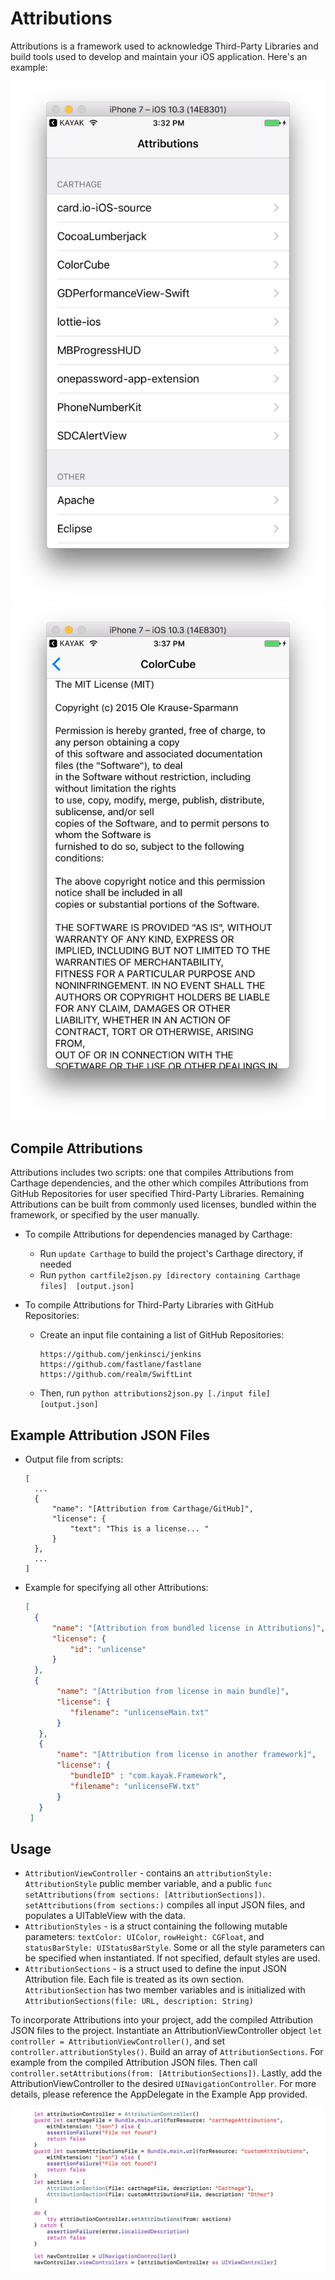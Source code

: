 # Attributions

Attributions is a framework used to acknowledge Third-Party Libraries and build tools used to develop and maintain your iOS application. Here's an example:

![Framed Screenshot](https://github.com/kayak/attributions/blob/SourceCode/Screenshots/AttributionsListView.png) ![Framed Screenshot](https://github.com/kayak/attributions/blob/SourceCode/Screenshots/AttributionsLicenseView.png)

## Compile Attributions

Attributions includes two scripts: one that compiles Attributions from Carthage dependencies, and the other which compiles Attributions from GitHub Repositories for user specified Third-Party Libraries. Remaining Attributions can be built from commonly used licenses, bundled within the framework, or specified by the user manually.

* To compile Attributions for dependencies managed by Carthage:
	* Run `update Carthage` to build the project's Carthage directory, if needed
	*  Run 	`python cartfile2json.py [directory containing Carthage files] 	[output.json]`

* To compile Attributions for Third-Party Libraries with GitHub Repositories:

	* Create an input file containing a list of GitHub Repositories:
     	``` text
      https://github.com/jenkinsci/jenkins
	    https://github.com/fastlane/fastlane
	    https://github.com/realm/SwiftLint
    	```
  	* Then, run `python attributions2json.py [./input file] [output.json]`


## Example Attribution JSON Files

  * Output file from scripts:

      ```
      [
        ...
      	{
            "name": "[Attribution from Carthage/GitHub]",
            "license": {
                "text": "This is a license... "
        	}
        },
        ...
      ]
      ```

* Example for specifying all other Attributions:

    ```json
    [
      {
          "name": "[Attribution from bundled license in Attributions]",
          "license": {
              "id": "unlicense"
          }
      },
      {
           "name": "[Attribution from license in main bundle]",
           "license": {
              "filename": "unlicenseMain.txt"
           }
       },
       {
           "name": "[Attribution from license in another framework]",
           "license": {
              "bundleID" : "com.kayak.Framework",
              "filename": "unlicenseFW.txt"
           }
       }
     ]
     ```

## Usage

* `AttributionViewController` - contains an `attributionStyle: AttributionStyle` public member variable, and a public `func setAttributions(from sections: [AttributionSections])`.  `setAttributions(from sections:)` compiles all input JSON files, and populates a UITableView with the data.
* `AttributionStyles` - is a struct containing the following mutable parameters: `textColor: UIColor`, `rowHeight: CGFloat`, and `statusBarStyle: UIStatusBarStyle`. Some or all the style parameters  can be specified when instantiated. If not specified, default styles are used.
* `AttributionSections` - is a struct used to define the input JSON Attribution file. Each file is treated as its own section. `AttributionSection` has two member variables and is initialized with `AttributionSections(file: URL, description: String)`

To incorporate Attributions into your project, add the compiled Attribution JSON files to the project. Instantiate an AttributionViewController object `let controller = AttributionViewController()`, and set `controller.attributionStyles()`. Build an array of `AttributionSections`. For example  from the compiled Attribution JSON files. Then call `controller.setAttributions(from: [AttributionSections])`. Lastly, add the AttributionViewController to the desired `UINavigationController`. For more details, please reference the AppDelegate in the Example App provided.

![Framed Screenshot](https://github.com/kayak/attributions/blob/SourceCode/Screenshots/SampleUsageCode.png)
